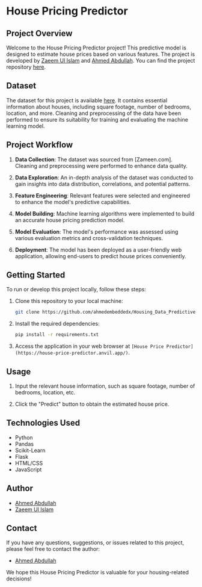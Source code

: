 # House Pricing Predictor

## Project Overview

Welcome to the House Pricing Predictor project! This predictive model is designed to estimate house prices based on various features. The project is developed by [Zaeem Ul Islam](https://github.com/mightyflavor/) and [Ahmed Abdullah](https://github.com/ahmedembeddedx). You can find the project repository [here](https://github.com/mightyflavor/house-pricing-predictor).

## Dataset

The dataset for this project is available [here](https://www.kaggle.com/datasets/ahmedembedded/pakistan-houses-pricing-data-web-scrapped). It contains essential information about houses, including square footage, number of bedrooms, location, and more. Cleaning and preprocessing of the data have been performed to ensure its suitability for training and evaluating the machine learning model.

## Project Workflow

1. **Data Collection**: The dataset was sourced from [Zameen.com]. Cleaning and preprocessing were performed to enhance data quality.

2. **Data Exploration**: An in-depth analysis of the dataset was conducted to gain insights into data distribution, correlations, and potential patterns.

3. **Feature Engineering**: Relevant features were selected and engineered to enhance the model's predictive capabilities.

4. **Model Building**: Machine learning algorithms were implemented to build an accurate house pricing prediction model.

5. **Model Evaluation**: The model's performance was assessed using various evaluation metrics and cross-validation techniques.

6. **Deployment**: The model has been deployed as a user-friendly web application, allowing end-users to predict house prices conveniently.

## Getting Started

To run or develop this project locally, follow these steps:

1. Clone this repository to your local machine:

   ```bash
   git clone https://github.com/ahmedembeddedx/Housing_Data_Predictive_Model.git
   ```

2. Install the required dependencies:

   ```bash
   pip install -r requirements.txt
   ```

4. Access the application in your web browser at `[House Price Predictor](https://house-price-predictor.anvil.app/)`.

## Usage

1. Input the relevant house information, such as square footage, number of bedrooms, location, etc.

2. Click the "Predict" button to obtain the estimated house price.

## Technologies Used

- Python
- Pandas
- Scikit-Learn
- Flask
- HTML/CSS
- JavaScript

## Author
- [Ahmed Abdullah](https://github.com/ahmedembeddedx/)
- [Zaeem Ul Islam](https://github.com/mightyflavor/)

## Contact

If you have any questions, suggestions, or issues related to this project, please feel free to contact the author:

- [Ahmed Abdullah](mailto:business.ahmadabdullah@gmail.com)

We hope this House Pricing Predictor is valuable for your housing-related decisions!
